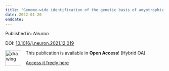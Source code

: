 ```yaml
---
title: "Genome-wide identification of the genetic basis of amyotrophic lateral sclerosis."
date: 2022-01-20
enddate:
---
```


Published in: *Neuron*

DOI: [10.1016/j.neuron.2021.12.019](https://doi.org/10.1016/j.neuron.2021.12.019)

<img src="https://upload.wikimedia.org/wikipedia/commons/thumb/7/77/Open_Access_logo_PLoS_transparent.svg/800px-Open_Access_logo_PLoS_transparent.svg.png" alt="drawing" width="50" align="left"/> &nbsp;&nbsp;&nbsp;This publication is available in **Open Access**! (Hybrid OA)

&nbsp;&nbsp;&nbsp;[Access it freely here](https://doi.org/10.1016/j.neuron.2021.12.019
)

